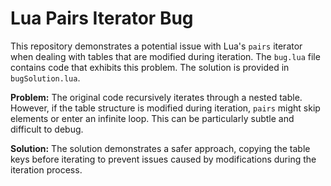 # Lua Pairs Iterator Bug

This repository demonstrates a potential issue with Lua's `pairs` iterator when dealing with tables that are modified during iteration. The `bug.lua` file contains code that exhibits this problem.  The solution is provided in `bugSolution.lua`.

**Problem:** The original code recursively iterates through a nested table. However, if the table structure is modified during iteration, `pairs` might skip elements or enter an infinite loop.  This can be particularly subtle and difficult to debug.

**Solution:** The solution demonstrates a safer approach, copying the table keys before iterating to prevent issues caused by modifications during the iteration process.
